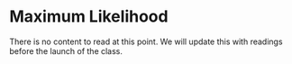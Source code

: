 # Maximum Likelihood 

There is no content to read at this point. We will update this with
readings before the launch of the class.
